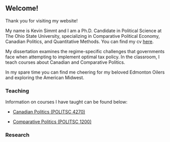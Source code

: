 ## Welcome! 

Thank you for visiting my website! 

My name is Kevin Simmt and I am a Ph.D. Candidate in Political Science at The Ohio State University, specializing in Comparative Political Economy, Canadian Politics, and Quantitative Methods. You can find my cv [here](simmt_cv.pdf).

My dissertation examines the regime-specific challenges that governments face when attempting to implement optimal tax policy. In the classroom, I teach courses about Canadian and Comparative Politics.

In my spare time you can find me cheering for my beloved Edmonton Oilers and exploring the American Midwest. 

### Teaching

Information on courses I have taught can be found below:

+ [Canadian Politics (POLITSC 4270)](Canadian_Politics_Syllabus.pdf)

+ [Comparative Politics (POLITSC 1200)](Comparative_Politics_Simmt_Fall18.pdf)

### Research

